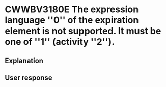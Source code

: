 # CWWBV3180E The expression language ''0'' of the expiration element is not supported. It must be one of ''1'' (activity ''2'').

## Explanation

## User response